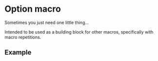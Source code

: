 # Option macro
Sometimes you just need one little thing...

Intended to be used as a building block for other macros, specifically with macro repetitions.

## Example
```rust
